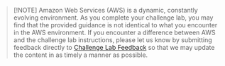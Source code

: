 > [!NOTE] Amazon Web Services (AWS) is a dynamic, constantly evolving environment. As you complete your challenge lab, you may find that the provided guidance is not identical to what you encounter in the AWS environment. If you encounter a difference between AWS and the challenge lab instructions, please let us know by submitting feedback directly to [Challenge Lab Feedback](https://supportrequest.learnondemandsystems.com/sf.php?s=123formbuilder-5553155&control66068515=@Lab.User.Email&control66068522=@Lab.LabInstance.Id&control66608830=@Lab.LabProfile.Id&control66068513=@lab.User.FirstName&control66068514=@lab.User.LastName&control66068517=@lab.User.Organization.Name "Challenge Lab Feedback")
so that we may update the content in as timely a manner as possible.
